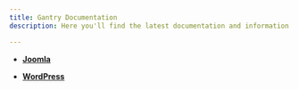```yaml
---
title: Gantry Documentation
description: Here you'll find the latest documentation and information concerning everything about Gantry for both Joomla and Wordpress. This documentation is open to the public at [GitHub](https://github.com/gantry/docs/blob/staging) so feel free to contribute if you like!

---
```


* [__Joomla__](joomla)

* [__WordPress__](wordpress)


